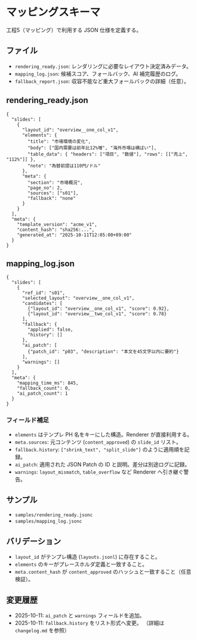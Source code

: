 # マッピングスキーマ

工程5（マッピング）で利用する JSON 仕様を定義する。

## ファイル
- `rendering_ready.json`: レンダリングに必要なレイアウト決定済みデータ。
- `mapping_log.json`: 候補スコア、フォールバック、AI 補完履歴のログ。
- `fallback_report.json`: 収容不能など重大フォールバックの詳細（任意）。

## rendering_ready.json
```jsonc
{
  "slides": [
    {
      "layout_id": "overview__one_col_v1",
      "elements": {
        "title": "市場環境の変化",
        "body": ["国内需要は前年比12%増", "海外市場は横ばい"],
        "table_data": { "headers": ["項目", "数値"], "rows": [["売上", "112%"]] },
        "note": "為替前提は110円/ドル"
      },
      "meta": {
        "section": "市場概況",
        "page_no": 2,
        "sources": ["s01"],
        "fallback": "none"
      }
    }
  ],
  "meta": {
    "template_version": "acme_v1",
    "content_hash": "sha256:...",
    "generated_at": "2025-10-11T12:05:00+09:00"
  }
}
```

## mapping_log.json
```jsonc
{
  "slides": [
    {
      "ref_id": "s01",
      "selected_layout": "overview__one_col_v1",
      "candidates": [
        {"layout_id": "overview__one_col_v1", "score": 0.92},
        {"layout_id": "overview__two_col_v1", "score": 0.78}
      ],
      "fallback": {
        "applied": false,
        "history": []
      },
      "ai_patch": [
        {"patch_id": "p03", "description": "本文を45文字以内に要約"}
      ],
      "warnings": []
    }
  ],
  "meta": {
    "mapping_time_ms": 845,
    "fallback_count": 0,
    "ai_patch_count": 1
  }
}
```

### フィールド補足
- `elements` はテンプレ PH 名をキーにした構造。Renderer が直接利用する。
- `meta.sources`: 元コンテンツ (`content_approved`) の `slide_id` リスト。
- `fallback.history`: `["shrink_text", "split_slide"]` のように適用順を記録。
- `ai_patch`: 適用された JSON Patch の ID と説明。差分は別途ログに記録。
- `warnings`: `layout_mismatch`, `table_overflow` など Renderer へ引き継ぐ警告。

## サンプル
- `samples/rendering_ready.jsonc`
- `samples/mapping_log.jsonc`

## バリデーション
- `layout_id` がテンプレ構造 (`layouts.jsonl`) に存在すること。
- `elements` のキーがプレースホルダ定義と一致すること。
- `meta.content_hash` が `content_approved` のハッシュと一致すること（任意検証）。

## 変更履歴
- 2025-10-11: `ai_patch` と `warnings` フィールドを追加。
- 2025-10-11: `fallback.history` をリスト形式へ変更。
（詳細は `changelog.md` を参照）
